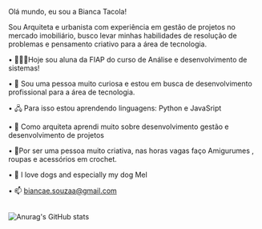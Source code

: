 Olá mundo, eu sou a Bianca Tacola!

Sou Arquiteta e urbanista com experiência em gestão de projetos no mercado imobiliário, busco levar minhas habilidades de resolução de problemas e pensamento criativo para a área de tecnologia. 


•	👩🏻‍🎓Hoje sou aluna da FIAP do curso de Análise e desenvolvimento de sistemas!

•	🔭 Sou uma pessoa muito curiosa e estou em busca de desenvolvimento profissional para a área de tecnologia.

•	🖧 Para isso estou aprendendo linguagens: Python e JavaSript

•	📐 Como arquiteta aprendi muito sobre desenvolvimento gestão e desenvolvimento de projetos

•	🧶Por ser uma pessoa muito criativa, nas horas vagas faço Amigurumes , roupas e acessórios em crochet. 

•	🐩 I love dogs and especially my dog Mel

•	📫 biancae.souzaa@gmail.com

##

![Anurag's GitHub stats](https://github-readme-stats.vercel.app/api?username=BiancaTacola&show_icons=true)
